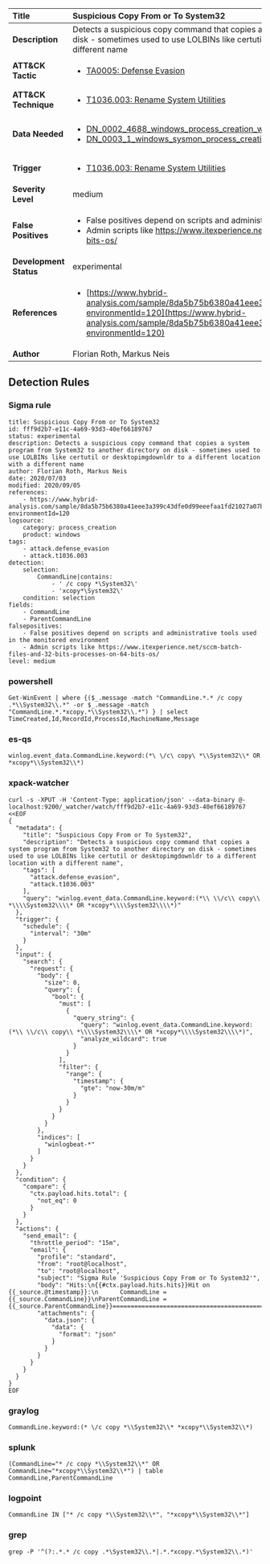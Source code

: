 | Title                    | Suspicious Copy From or To System32       |
|:-------------------------|:------------------|
| **Description**          | Detects a suspicious copy command that copies a system program from System32 to another directory on disk - sometimes used to use LOLBINs like certutil or desktopimgdownldr to a different location with a different name |
| **ATT&amp;CK Tactic**    |  <ul><li>[TA0005: Defense Evasion](https://attack.mitre.org/tactics/TA0005)</li></ul>  |
| **ATT&amp;CK Technique** | <ul><li>[T1036.003: Rename System Utilities](https://attack.mitre.org/techniques/T1036/003)</li></ul>  |
| **Data Needed**          | <ul><li>[DN_0002_4688_windows_process_creation_with_commandline](../Data_Needed/DN_0002_4688_windows_process_creation_with_commandline.md)</li><li>[DN_0003_1_windows_sysmon_process_creation](../Data_Needed/DN_0003_1_windows_sysmon_process_creation.md)</li></ul>  |
| **Trigger**              | <ul><li>[T1036.003: Rename System Utilities](../Triggers/T1036.003.md)</li></ul>  |
| **Severity Level**       | medium |
| **False Positives**      | <ul><li>False positives depend on scripts and administrative tools used in the monitored environment</li><li>Admin scripts like https://www.itexperience.net/sccm-batch-files-and-32-bits-processes-on-64-bits-os/</li></ul>  |
| **Development Status**   | experimental |
| **References**           | <ul><li>[https://www.hybrid-analysis.com/sample/8da5b75b6380a41eee3a399c43dfe0d99eeefaa1fd21027a07b1ecaa4cd96fdd?environmentId=120](https://www.hybrid-analysis.com/sample/8da5b75b6380a41eee3a399c43dfe0d99eeefaa1fd21027a07b1ecaa4cd96fdd?environmentId=120)</li></ul>  |
| **Author**               | Florian Roth, Markus Neis |


## Detection Rules

### Sigma rule

```
title: Suspicious Copy From or To System32
id: fff9d2b7-e11c-4a69-93d3-40ef66189767
status: experimental
description: Detects a suspicious copy command that copies a system program from System32 to another directory on disk - sometimes used to use LOLBINs like certutil or desktopimgdownldr to a different location with a different name
author: Florian Roth, Markus Neis
date: 2020/07/03
modified: 2020/09/05
references:
    - https://www.hybrid-analysis.com/sample/8da5b75b6380a41eee3a399c43dfe0d99eeefaa1fd21027a07b1ecaa4cd96fdd?environmentId=120
logsource:
    category: process_creation
    product: windows
tags:
    - attack.defense_evasion
    - attack.t1036.003
detection:
    selection:
        CommandLine|contains: 
            - ' /c copy *\System32\'
            - 'xcopy*\System32\'
    condition: selection
fields:
    - CommandLine
    - ParentCommandLine
falsepositives:
    - False positives depend on scripts and administrative tools used in the monitored environment
    - Admin scripts like https://www.itexperience.net/sccm-batch-files-and-32-bits-processes-on-64-bits-os/
level: medium

```





### powershell
    
```
Get-WinEvent | where {($_.message -match "CommandLine.*.* /c copy .*\\System32\\.*" -or $_.message -match "CommandLine.*.*xcopy.*\\System32\\.*") } | select TimeCreated,Id,RecordId,ProcessId,MachineName,Message
```


### es-qs
    
```
winlog.event_data.CommandLine.keyword:(*\ \/c\ copy\ *\\System32\\* OR *xcopy*\\System32\\*)
```


### xpack-watcher
    
```
curl -s -XPUT -H 'Content-Type: application/json' --data-binary @- localhost:9200/_watcher/watch/fff9d2b7-e11c-4a69-93d3-40ef66189767 <<EOF
{
  "metadata": {
    "title": "Suspicious Copy From or To System32",
    "description": "Detects a suspicious copy command that copies a system program from System32 to another directory on disk - sometimes used to use LOLBINs like certutil or desktopimgdownldr to a different location with a different name",
    "tags": [
      "attack.defense_evasion",
      "attack.t1036.003"
    ],
    "query": "winlog.event_data.CommandLine.keyword:(*\\ \\/c\\ copy\\ *\\\\System32\\\\* OR *xcopy*\\\\System32\\\\*)"
  },
  "trigger": {
    "schedule": {
      "interval": "30m"
    }
  },
  "input": {
    "search": {
      "request": {
        "body": {
          "size": 0,
          "query": {
            "bool": {
              "must": [
                {
                  "query_string": {
                    "query": "winlog.event_data.CommandLine.keyword:(*\\ \\/c\\ copy\\ *\\\\System32\\\\* OR *xcopy*\\\\System32\\\\*)",
                    "analyze_wildcard": true
                  }
                }
              ],
              "filter": {
                "range": {
                  "timestamp": {
                    "gte": "now-30m/m"
                  }
                }
              }
            }
          }
        },
        "indices": [
          "winlogbeat-*"
        ]
      }
    }
  },
  "condition": {
    "compare": {
      "ctx.payload.hits.total": {
        "not_eq": 0
      }
    }
  },
  "actions": {
    "send_email": {
      "throttle_period": "15m",
      "email": {
        "profile": "standard",
        "from": "root@localhost",
        "to": "root@localhost",
        "subject": "Sigma Rule 'Suspicious Copy From or To System32'",
        "body": "Hits:\n{{#ctx.payload.hits.hits}}Hit on {{_source.@timestamp}}:\n      CommandLine = {{_source.CommandLine}}\nParentCommandLine = {{_source.ParentCommandLine}}================================================================================\n{{/ctx.payload.hits.hits}}",
        "attachments": {
          "data.json": {
            "data": {
              "format": "json"
            }
          }
        }
      }
    }
  }
}
EOF

```


### graylog
    
```
CommandLine.keyword:(* \/c copy *\\System32\\* *xcopy*\\System32\\*)
```


### splunk
    
```
(CommandLine="* /c copy *\\System32\\*" OR CommandLine="*xcopy*\\System32\\*") | table CommandLine,ParentCommandLine
```


### logpoint
    
```
CommandLine IN ["* /c copy *\\System32\\*", "*xcopy*\\System32\\*"]
```


### grep
    
```
grep -P '^(?:.*.* /c copy .*\System32\\.*|.*.*xcopy.*\System32\\.*)'
```



